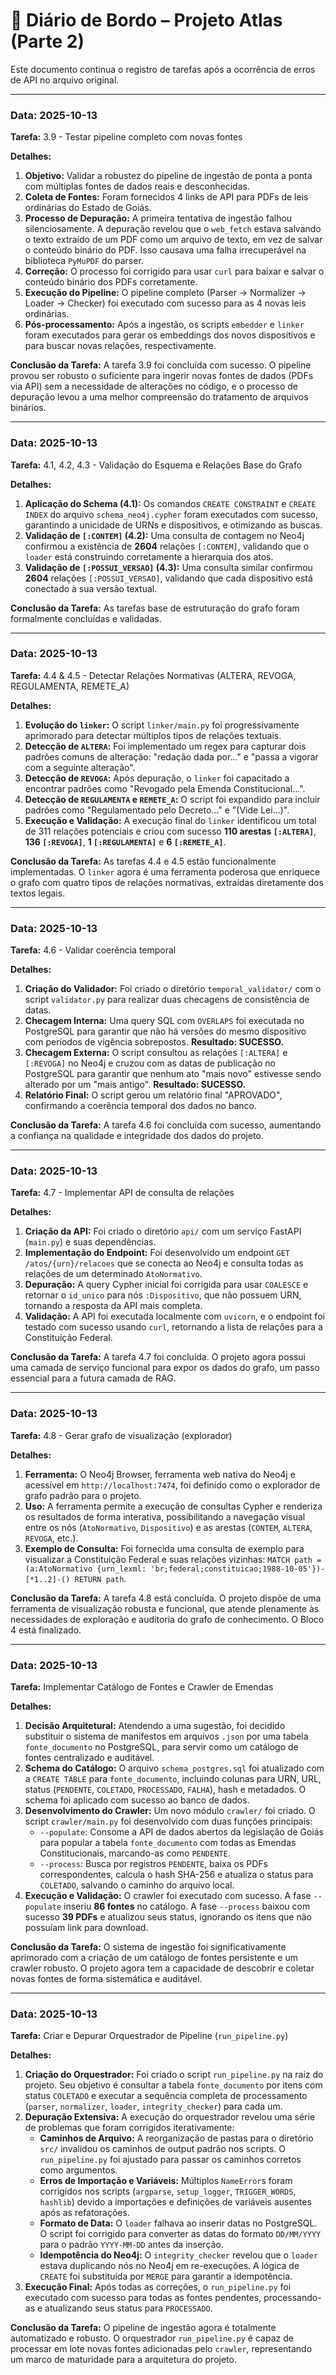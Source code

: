 # 🚢 Diário de Bordo – Projeto Atlas (Parte 2)

Este documento continua o registro de tarefas após a ocorrência de erros de API no arquivo original.

---

### Data: 2025-10-13

**Tarefa:** 3.9 - Testar pipeline completo com novas fontes

**Detalhes:**

1.  **Objetivo:** Validar a robustez do pipeline de ingestão de ponta a ponta com múltiplas fontes de dados reais e desconhecidas.
2.  **Coleta de Fontes:** Foram fornecidos 4 links de API para PDFs de leis ordinárias do Estado de Goiás.
3.  **Processo de Depuração:** A primeira tentativa de ingestão falhou silenciosamente. A depuração revelou que o `web_fetch` estava salvando o texto extraído de um PDF como um arquivo de texto, em vez de salvar o conteúdo binário do PDF. Isso causava uma falha irrecuperável na biblioteca `PyMuPDF` do parser.
4.  **Correção:** O processo foi corrigido para usar `curl` para baixar e salvar o conteúdo binário dos PDFs corretamente.
5.  **Execução do Pipeline:** O pipeline completo (Parser → Normalizer → Loader → Checker) foi executado com sucesso para as 4 novas leis ordinárias.
6.  **Pós-processamento:** Após a ingestão, os scripts `embedder` e `linker` foram executados para gerar os embeddings dos novos dispositivos e para buscar novas relações, respectivamente.

**Conclusão da Tarefa:** A tarefa 3.9 foi concluída com sucesso. O pipeline provou ser robusto o suficiente para ingerir novas fontes de dados (PDFs via API) sem a necessidade de alterações no código, e o processo de depuração levou a uma melhor compreensão do tratamento de arquivos binários.

---

### Data: 2025-10-13

**Tarefa:** 4.1, 4.2, 4.3 - Validação do Esquema e Relações Base do Grafo

**Detalhes:**

1.  **Aplicação do Schema (4.1):** Os comandos `CREATE CONSTRAINT` e `CREATE INDEX` do arquivo `schema_neo4j.cypher` foram executados com sucesso, garantindo a unicidade de URNs e dispositivos, e otimizando as buscas.
2.  **Validação de `[:CONTEM]` (4.2):** Uma consulta de contagem no Neo4j confirmou a existência de **2604** relações `[:CONTEM]`, validando que o `loader` está construindo corretamente a hierarquia dos atos.
3.  **Validação de `[:POSSUI_VERSAO]` (4.3):** Uma consulta similar confirmou **2604** relações `[:POSSUI_VERSAO]`, validando que cada dispositivo está conectado à sua versão textual.

**Conclusão da Tarefa:** As tarefas base de estruturação do grafo foram formalmente concluídas e validadas.

---

### Data: 2025-10-13

**Tarefa:** 4.4 & 4.5 - Detectar Relações Normativas (ALTERA, REVOGA, REGULAMENTA, REMETE_A)

**Detalhes:**

1.  **Evolução do `linker`:** O script `linker/main.py` foi progressivamente aprimorado para detectar múltiplos tipos de relações textuais.
2.  **Detecção de `ALTERA`:** Foi implementado um regex para capturar dois padrões comuns de alteração: "redação dada por..." e "passa a vigorar com a seguinte alteração".
3.  **Detecção de `REVOGA`:** Após depuração, o `linker` foi capacitado a encontrar padrões como "Revogado pela Emenda Constitucional...".
4.  **Detecção de `REGULAMENTA` e `REMETE_A`:** O script foi expandido para incluir padrões como "Regulamentado pelo Decreto..." e "(Vide Lei...)".
5.  **Execução e Validação:** A execução final do `linker` identificou um total de 311 relações potenciais e criou com sucesso **110 arestas `[:ALTERA]`**, **136 `[:REVOGA]`**, **1 `[:REGULAMENTA]`** e **6 `[:REMETE_A]`**.

**Conclusão da Tarefa:** As tarefas 4.4 e 4.5 estão funcionalmente implementadas. O `linker` agora é uma ferramenta poderosa que enriquece o grafo com quatro tipos de relações normativas, extraídas diretamente dos textos legais.

---

### Data: 2025-10-13

**Tarefa:** 4.6 - Validar coerência temporal

**Detalhes:**

1.  **Criação do Validador:** Foi criado o diretório `temporal_validator/` com o script `validator.py` para realizar duas checagens de consistência de datas.
2.  **Checagem Interna:** Uma query SQL com `OVERLAPS` foi executada no PostgreSQL para garantir que não há versões do mesmo dispositivo com períodos de vigência sobrepostos. **Resultado: SUCESSO.**
3.  **Checagem Externa:** O script consultou as relações `[:ALTERA]` e `[:REVOGA]` no Neo4j e cruzou com as datas de publicação no PostgreSQL para garantir que nenhum ato "mais novo" estivesse sendo alterado por um "mais antigo". **Resultado: SUCESSO.**
4.  **Relatório Final:** O script gerou um relatório final "APROVADO", confirmando a coerência temporal dos dados no banco.

**Conclusão da Tarefa:** A tarefa 4.6 foi concluída com sucesso, aumentando a confiança na qualidade e integridade dos dados do projeto.

---

### Data: 2025-10-13

**Tarefa:** 4.7 - Implementar API de consulta de relações

**Detalhes:**

1.  **Criação da API:** Foi criado o diretório `api/` com um serviço FastAPI (`main.py`) e suas dependências.
2.  **Implementação do Endpoint:** Foi desenvolvido um endpoint `GET /atos/{urn}/relacoes` que se conecta ao Neo4j e consulta todas as relações de um determinado `AtoNormativo`.
3.  **Depuração:** A query Cypher inicial foi corrigida para usar `COALESCE` e retornar o `id_unico` para nós `:Dispositivo`, que não possuem URN, tornando a resposta da API mais completa.
4.  **Validação:** A API foi executada localmente com `uvicorn`, e o endpoint foi testado com sucesso usando `curl`, retornando a lista de relações para a Constituição Federal.

**Conclusão da Tarefa:** A tarefa 4.7 foi concluída. O projeto agora possui uma camada de serviço funcional para expor os dados do grafo, um passo essencial para a futura camada de RAG.

---

### Data: 2025-10-13

**Tarefa:** 4.8 - Gerar grafo de visualização (explorador)

**Detalhes:**

1.  **Ferramenta:** O Neo4j Browser, ferramenta web nativa do Neo4j e acessível em `http://localhost:7474`, foi definido como o explorador de grafo padrão para o projeto.
2.  **Uso:** A ferramenta permite a execução de consultas Cypher e renderiza os resultados de forma interativa, possibilitando a navegação visual entre os nós (`AtoNormativo`, `Dispositivo`) e as arestas (`CONTEM`, `ALTERA`, `REVOGA`, etc.).
3.  **Exemplo de Consulta:** Foi fornecida uma consulta de exemplo para visualizar a Constituição Federal e suas relações vizinhas: `MATCH path = (a:AtoNormativo {urn_lexml: 'br;federal;constituicao;1988-10-05'})-[*1..2]-() RETURN path`.

**Conclusão da Tarefa:** A tarefa 4.8 está concluída. O projeto dispõe de uma ferramenta de visualização robusta e funcional, que atende plenamente às necessidades de exploração e auditoria do grafo de conhecimento. O Bloco 4 está finalizado.

---

### Data: 2025-10-13

**Tarefa:** Implementar Catálogo de Fontes e Crawler de Emendas

**Detalhes:**

1.  **Decisão Arquitetural:** Atendendo a uma sugestão, foi decidido substituir o sistema de manifestos em arquivos `.json` por uma tabela `fonte_documento` no PostgreSQL, para servir como um catálogo de fontes centralizado e auditável.
2.  **Schema do Catálogo:** O arquivo `schema_postgres.sql` foi atualizado com a `CREATE TABLE` para `fonte_documento`, incluindo colunas para URN, URL, status (`PENDENTE`, `COLETADO`, `PROCESSADO`, `FALHA`), hash e metadados. O schema foi aplicado com sucesso ao banco de dados.
3.  **Desenvolvimento do Crawler:** Um novo módulo `crawler/` foi criado. O script `crawler/main.py` foi desenvolvido com duas funções principais:
    *   `--populate`: Consome a API de dados abertos da legislação de Goiás para popular a tabela `fonte_documento` com todas as Emendas Constitucionais, marcando-as como `PENDENTE`.
    *   `--process`: Busca por registros `PENDENTE`, baixa os PDFs correspondentes, calcula o hash SHA-256 e atualiza o status para `COLETADO`, salvando o caminho do arquivo local.
4.  **Execução e Validação:** O crawler foi executado com sucesso. A fase `--populate` inseriu **86 fontes** no catálogo. A fase `--process` baixou com sucesso **39 PDFs** e atualizou seus status, ignorando os itens que não possuíam link para download.

**Conclusão da Tarefa:** O sistema de ingestão foi significativamente aprimorado com a criação de um catálogo de fontes persistente e um crawler robusto. O projeto agora tem a capacidade de descobrir e coletar novas fontes de forma sistemática e auditável.

---

### Data: 2025-10-13

**Tarefa:** Criar e Depurar Orquestrador de Pipeline (`run_pipeline.py`)

**Detalhes:**

1.  **Criação do Orquestrador:** Foi criado o script `run_pipeline.py` na raiz do projeto. Seu objetivo é consultar a tabela `fonte_documento` por itens com status `COLETADO` e executar a sequência completa de processamento (`parser`, `normalizer`, `loader`, `integrity_checker`) para cada um.
2.  **Depuração Extensiva:** A execução do orquestrador revelou uma série de problemas que foram corrigidos iterativamente:
    *   **Caminhos de Arquivo:** A reorganização de pastas para o diretório `src/` invalidou os caminhos de output padrão nos scripts. O `run_pipeline.py` foi ajustado para passar os caminhos corretos como argumentos.
    *   **Erros de Importação e Variáveis:** Múltiplos `NameError`s foram corrigidos nos scripts (`argparse`, `setup_logger`, `TRIGGER_WORDS`, `hashlib`) devido a importações e definições de variáveis ausentes após as refatorações.
    *   **Formato de Data:** O `loader` falhava ao inserir datas no PostgreSQL. O script foi corrigido para converter as datas do formato `DD/MM/YYYY` para o padrão `YYYY-MM-DD` antes da inserção.
    *   **Idempotência do Neo4j:** O `integrity_checker` revelou que o `loader` estava duplicando nós no Neo4j em re-execuções. A lógica de `CREATE` foi substituída por `MERGE` para garantir a idempotência.
3.  **Execução Final:** Após todas as correções, o `run_pipeline.py` foi executado com sucesso para todas as fontes pendentes, processando-as e atualizando seus status para `PROCESSADO`.

**Conclusão da Tarefa:** O pipeline de ingestão agora é totalmente automatizado e robusto. O orquestrador `run_pipeline.py` é capaz de processar em lote novas fontes adicionadas pelo `crawler`, representando um marco de maturidade para a arquitetura do projeto.